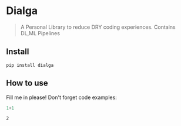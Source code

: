 # Dialga
> A Personal Library to reduce DRY coding experiences. Contains DL,ML Pipelines


## Install

`pip install dialga`

## How to use

Fill me in please! Don't forget code examples:

```python
1+1
```




    2


